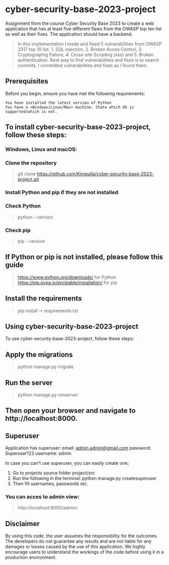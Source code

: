 
# cyber-security-base-2023-project

Assignment from the course Cyber Security Base 2023 to create a web application that has at least five different flaws from the OWASP top ten list as well as their fixes. The application should have a backend.

> In this implementation I made and fixed 5 vulnerabilities from OWASP 2017 top 10 list. 1. SQL injection, 2. Broken Acces Control, 3. Cryptographig Failure, 4. Cross-site Scripting (xss) and 5. Broken authentication. Best way to find vulnerabilities and fixes is to search commits. I committed vulnerabilities and fixes as I found them.


## Prerequisites

Before you begin, ensure you have met the following requirements:

    You have installed the latest version of Python
    You have a <Windows/Linux/Mac> machine. State which OS is supported/which is not.


## To install cyber-security-base-2023-project, follow these steps:

### Windows, Linux and macOS:

### Clone the repository
> git clone https://github.com/Kimpulla/cyber-security-base-2023-project.git


### Install Python and pip if they are not installed
### Check Python
> python --version

### Check pip
> pip --version

## If Python or pip is not installed, please follow this guide
> https://www.python.org/downloads/ for Python
> https://pip.pypa.io/en/stable/installation/ for pip

## Install the requirements
> pip install -r requirements.txt


## Using cyber-security-base-2023-project

To use cyber-security-base-2023-project, follow these steps:

## Apply the migrations
> python manage.py migrate

## Run the server
> python manage.py runserver

## Then open your browser and navigate to http://localhost:8000.

## Superuser
Application has superuser:
email: admin.admin@gmail.com
password: Superuser123
username: admin

In case you can't use superuser, you can easily create one;

1. Go to projects source folder project/src
2. Run the following in the terminal: python manage.py createsuperuser
3. Then fill usernames, passwords etc.

### You can acces to admin view:

> http://localhost:8000/admin/

## Disclaimer

By using this code, the user assumes the responsibility for the outcomes. The developers do not guarantee any results and are not liable for any damages or losses caused by the use of this application. We highly encourage users to understand the workings of the code before using it in a production environment.
